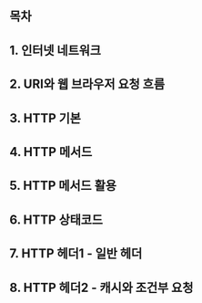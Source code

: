 ## 목차

[인터넷 네트워크]: ##1.인터넷네트워크
[URI와 웹 브라우저 요청 흐름]: ##2.URI와웹브라우저요청흐름
[HTTP 기본]: ##3.HTTP기본
[HTTP 메서드]: ##4.HTTP메서드
[HTTP 메서드 활용]: ##5.HTTP메서드활용
[6. HTTP 상태코드]: ##6.HTTP상태코드
[7. HTTP 헤더1 - 일반 헤더]: ##7.HTTP헤더1-일반헤더
[8. HTTP 헤더2 - 캐시와 조건부 요청]: ##8.HTTP헤더2-캐시와조건부요청



## 1. 인터넷 네트워크





## 2. URI와 웹 브라우저 요청 흐름







## 3. HTTP 기본











## 4. HTTP 메서드











## 5. HTTP 메서드 활용













## 6. HTTP 상태코드

































## 7. HTTP 헤더1 - 일반 헤더

































## 8. HTTP 헤더2 - 캐시와 조건부 요청































